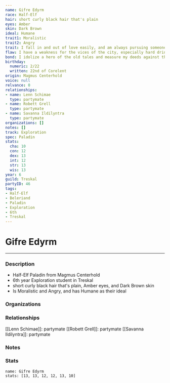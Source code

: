 ```yaml
---
name: Gifre Edyrm
race: Half-Elf
hair: short curly black hair that's plain
eyes: Amber
skin: Dark Brown
ideal: Humane
trait1: Moralistic
trait2: Angry
trait: I fall in and out of love easily, and am always pursuing someone.
flaw: I have a weakness for the vices of the city, especially hard drink.
bond: I idolize a hero of the old tales and measure my deeds against that person's.
birthday:
  numeric: 2/22
  written: 22nd of Corelent
origin: Magmus Centerhold
voice: null
relvance: 0
relationships:
- name: Lenn Schimae
  type: partymate
- name: Robett Grell
  type: partymate
- name: Savanna Ildilyntra
  type: partymate
organizations: []
notes: []
track: Exploration
spec: Paladin
stats:
  cha: 10
  con: 12
  dex: 13
  int: 12
  str: 13
  wis: 13
year: 6
guild: Treskal
partyID: 46
tags:
- Half-Elf
- Beleriand
- Paladin
- Exploration
- 6th
- Treskal
---
```

# Gifre Edyrm
---
### Description
- Half-Elf Paladin from Magmus Centerhold
- 6th year Exploration student in Treskal
- short curly black hair that's plain, Amber eyes, and Dark Brown skin
- Is Moralistic and Angry, and has Humane as their ideal

### Organizations

### Relationships
[[Lenn Schimae]]: partymate
[[Robett Grell]]: partymate
[[Savanna Ildilyntra]]: partymate

### Notes

### Stats
```statblock
name: Gifre Edyrm
stats: [13, 13, 12, 12, 13, 10]
```
